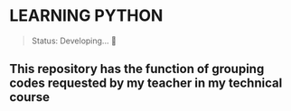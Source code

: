 # LEARNING PYTHON
> Status: Developing... 🚧

## This repository has the function of grouping codes requested by my teacher in my technical course
